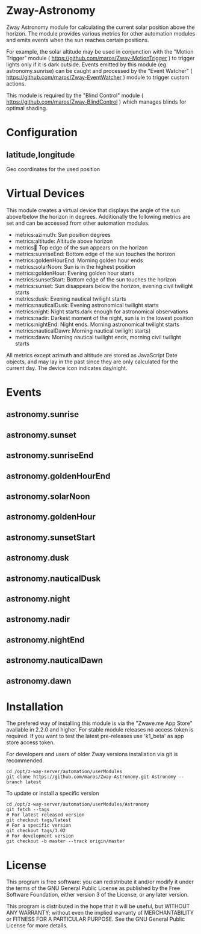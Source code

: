 # Zway-Astronomy

Zway Astronomy module for calculating the current solar position above the 
horizon. The module provides various metrics for other automation modules 
and emits events when the sun reaches certain positions.

For example, the solar altitude may be used in conjunction with the 
"Motion Trigger" module ( https://github.com/maros/Zway-MotionTrigger ) to 
trigger lights only if it is dark outside. Events emitted by this module 
(eg. astronomy.sunrise) can be caught and processed by the "Event Watcher"
( https://github.com/maros/Zway-EventWatcher ) module to trigger custom 
actions.

This module is required by the "Blind Control" module 
( https://github.com/maros/Zway-BlindControl ) which manages blinds for 
optimal shading.

# Configuration

## latitude,longitude

Geo coordinates for the used position

# Virtual Devices

This module creates a virtual device that displays the angle of the sun
above/below the horizon in degrees. Additionally the following metrics are 
set and can be accessed from other automation modules.

*    metrics:azimuth: Sun position degrees
*    metrics:altitude: Altitude above horizon
*    metrics:sunrise: Top edge of the sun appears on the horizon
*    metrics:sunriseEnd: Bottom edge of the sun touches the horizon
*    metrics:goldenHourEnd: Morning golden hour ends
*    metrics:solarNoon: Sun is in the highest position
*    metrics:goldenHour: Evening golden hour starts
*    metrics:sunsetStart: Bottom edge of the sun touches the horizon
*    metrics:sunset: Sun disappears below the horizon, evening civil twilight starts
*    metrics:dusk: Evening nautical twilight starts
*    metrics:nauticalDusk: Evening astronomical twilight starts
*    metrics:night: Night starts.dark enough for astronomical observations
*    metrics:nadir: Darkest moment of the night, sun is in the lowest position
*    metrics:nightEnd: Night ends. Morning astronomical twilight starts
*    metrics:nauticalDawn: Morning nautical twilight starts)
*    metrics:dawn: Morning nautical twilight ends, morning civil twilight starts

All metrics except azimuth and altitude are stored as JavaScript Date objects,
and may lay in the past since they are only calculated for the current day. 
The device icon indicates day/night.

# Events

## astronomy.sunrise

## astronomy.sunset

## astronomy.sunriseEnd

## astronomy.goldenHourEnd

## astronomy.solarNoon

## astronomy.goldenHour

## astronomy.sunsetStart

## astronomy.dusk

## astronomy.nauticalDusk

## astronomy.night

## astronomy.nadir

## astronomy.nightEnd

## astronomy.nauticalDawn

## astronomy.dawn

# Installation

The prefered way of installing this module is via the "Zwave.me App Store"
available in 2.2.0 and higher. For stable module releases no access token is 
required. If you want to test the latest pre-releases use 'k1_beta' as 
app store access token.

For developers and users of older Zway versions installation via git is 
recommended.

```shell
cd /opt/z-way-server/automation/userModules
git clone https://github.com/maros/Zway-Astronomy.git Astronomy --branch latest
```

To update or install a specific version
```shell
cd /opt/z-way-server/automation/userModules/Astronomy
git fetch --tags
# For latest released version
git checkout tags/latest
# For a specific version
git checkout tags/1.02
# For development version
git checkout -b master --track origin/master
```

# License

This program is free software: you can redistribute it and/or modify
it under the terms of the GNU General Public License as published by
the Free Software Foundation, either version 3 of the License, or any 
later version.

This program is distributed in the hope that it will be useful,
but WITHOUT ANY WARRANTY; without even the implied warranty of
MERCHANTABILITY or FITNESS FOR A PARTICULAR PURPOSE. See the
GNU General Public License for more details.
